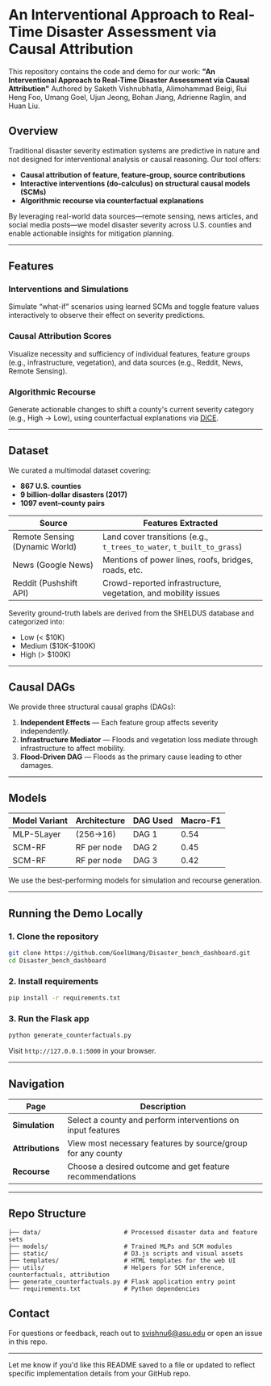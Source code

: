 # An Interventional Approach to Real-Time Disaster Assessment via Causal Attribution

This repository contains the code and demo for our work:
**"An Interventional Approach to Real-Time Disaster Assessment via Causal Attribution"**
Authored by Saketh Vishnubhatla, Alimohammad Beigi, Rui Heng Foo, Umang Goel, Ujun Jeong, Bohan Jiang, Adrienne Raglin, and Huan Liu.

## Overview

Traditional disaster severity estimation systems are predictive in nature and not designed for interventional analysis or causal reasoning. Our tool offers:

* **Causal attribution of feature, feature-group, source contributions**
* **Interactive interventions (do-calculus) on structural causal models (SCMs)**
* **Algorithmic recourse via counterfactual explanations**

By leveraging real-world data sources—remote sensing, news articles, and social media posts—we model disaster severity across U.S. counties and enable actionable insights for mitigation planning.

---

## Features

### Interventions and Simulations

Simulate “what-if” scenarios using learned SCMs and toggle feature values interactively to observe their effect on severity predictions.

### Causal Attribution Scores

Visualize necessity and sufficiency of individual features, feature groups (e.g., infrastructure, vegetation), and data sources (e.g., Reddit, News, Remote Sensing).

### Algorithmic Recourse

Generate actionable changes to shift a county's current severity category (e.g., High → Low), using counterfactual explanations via [DiCE](https://github.com/interpretml/DiCE).

---

## Dataset

We curated a multimodal dataset covering:

* **867 U.S. counties**
* **9 billion-dollar disasters (2017)**
* **1097 event–county pairs**

| Source                         | Features Extracted                                                    |
| ------------------------------ | --------------------------------------------------------------------- |
| Remote Sensing (Dynamic World) | Land cover transitions (e.g., `t_trees_to_water`, `t_built_to_grass`) |
| News (Google News)             | Mentions of power lines, roofs, bridges, roads, etc.                  |
| Reddit (Pushshift API)         | Crowd-reported infrastructure, vegetation, and mobility issues        |

Severity ground-truth labels are derived from the SHELDUS database and categorized into:

* Low (< \$10K)
* Medium (\$10K–\$100K)
* High (> \$100K)

---

## Causal DAGs

We provide three structural causal graphs (DAGs):

1. **Independent Effects** — Each feature group affects severity independently.
2. **Infrastructure Mediator** — Floods and vegetation loss mediate through infrastructure to affect mobility.
3. **Flood-Driven DAG** — Floods as the primary cause leading to other damages.

---

## Models

| Model Variant | Architecture | DAG Used | Macro-F1 |
| ------------- | ------------ | -------- | -------- |
| MLP-5Layer    | (256→16)     | DAG 1    | 0.54     |
| SCM-RF        | RF per node  | DAG 2    | 0.45     |
| SCM-RF        | RF per node  | DAG 3    | 0.42     |

We use the best-performing models for simulation and recourse generation.

---

## Running the Demo Locally

### 1. Clone the repository

```bash
git clone https://github.com/GoelUmang/Disaster_bench_dashboard.git
cd Disaster_bench_dashboard
```

### 2. Install requirements

```bash
pip install -r requirements.txt
```

### 3. Run the Flask app

```bash
python generate_counterfactuals.py
```

Visit `http://127.0.0.1:5000` in your browser.

---

## Navigation

| Page             | Description                                                 |
| ---------------- | ----------------------------------------------------------- |
| **Simulation**   | Select a county and perform interventions on input features |
| **Attributions** | View most necessary features by source/group for any county |
| **Recourse**     | Choose a desired outcome and get feature recommendations    |

---

## Repo Structure

```
├── data/                       # Processed disaster data and feature sets
├── models/                     # Trained MLPs and SCM modules
├── static/                     # D3.js scripts and visual assets
├── templates/                  # HTML templates for the web UI
├── utils/                      # Helpers for SCM inference, counterfactuals, attribution
├── generate_counterfactuals.py # Flask application entry point
└── requirements.txt            # Python dependencies
```


## Contact

For questions or feedback, reach out to [svishnu6@asu.edu](mailto:svishnu6@asu.edu) or open an issue in this repo.

---

Let me know if you'd like this README saved to a file or updated to reflect specific implementation details from your GitHub repo.

